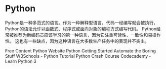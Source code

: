 <DedicatedRoadmap
  href='/python'
  title='Python Roadmap'
  description='Click to check the detailed Python Roadmap.'
/>

# Python

Python是一种多范式的语言。作为一种解释型语言，代码一经编写就会被执行，Python的语法允许以函数式、程序式或面向对象的编程方式编写代码。 Python经常被推荐为新编码员应该学习的第一种语言，因为它注重可读性、一致性和易操作性。 这也有一些缺点，因为这种语言在大多数生产任务中的表现并不突出。

<ResourceGroupTitle>Free Content</ResourceGroupTitle>
<BadgeLink colorScheme='blue' badgeText='Official Website' href='https://www.python.org/'>Python Website</BadgeLink>
<BadgeLink colorScheme='yellow' badgeText='Read' href='https://www.python.org/about/gettingstarted/'>Python Getting Started</BadgeLink>
<BadgeLink colorScheme='yellow' badgeText='Read' href='https://automatetheboringstuff.com/'>Automate the Boring Stuff</BadgeLink>
<BadgeLink badgeText='Course' colorScheme='green' href='https://www.w3schools.com/python/'>W3Schools - Python Tutorial </BadgeLink>
<BadgeLink badgeText='Course' colorScheme='green' href='https://ehmatthes.github.io/pcc/'>Python Crash Course</BadgeLink>
<BadgeLink badgeText='Course' colorScheme='green' href='https://www.codecademy.com/learn/learn-python-3'>Codecademy - Learn Python 3</BadgeLink>
